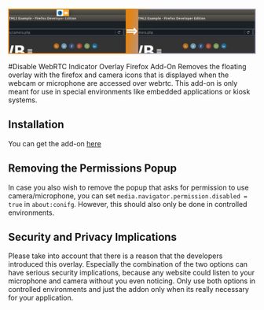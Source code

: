 ![banner](banner.png)

#Disable WebRTC Indicator Overlay Firefox Add-On
Removes the floating overlay with the firefox and camera icons that is displayed when the webcam or microphone are accessed over webrtc. This add-on is only meant for use in special environments like embedded applications or kiosk systems.

## Installation
You can get the add-on [here](xpi/disable_webrtc_indicator_overlay-0.1.3-fx+an.xpi)

## Removing the Permissions Popup
In case you also wish to remove the popup that asks for permission to use camera/microphone, you can set `media.navigator.permission.disabled = true` in `about:conifg`. However, this should also only be done in controlled environments.

## Security and Privacy Implications
Please take into account that there is a reason that the developers introduced this overlay. Especially the combination of the two options can have serious security implications, because any website could listen to your microphone and camera without you even noticing. Only use both options in controlled environments and just the addon only when its really necessary for your application.
